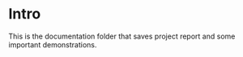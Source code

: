 # Intro

This is the documentation folder that saves project report and some important demonstrations.